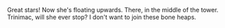 Great stars! Now she's floating upwards. There, in the middle of the tower. Trinimac, will she ever stop? I don't want to join these bone heaps.
